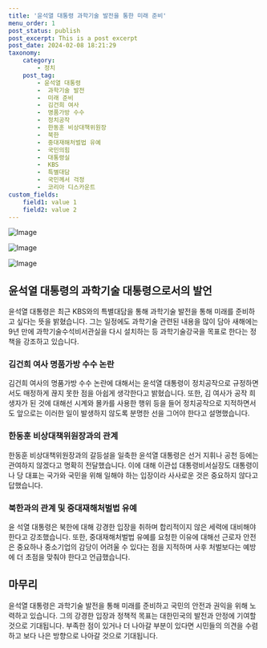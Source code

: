 ```yaml
---
title: '윤석열 대통령 과학기술 발전을 통한 미래 준비'
menu_order: 1
post_status: publish
post_excerpt: This is a post excerpt
post_date: 2024-02-08 18:21:29
taxonomy:
    category:
        - 정치
    post_tag:
        - 윤석열 대통령
        -  과학기술 발전
        -  미래 준비
        -  김건희 여사
        -  명품가방 수수
        -  정치공작
        -  한동훈 비상대책위원장
        -  북한
        -  중대재해처벌법 유예
        -  국민의힘
        -  대통령실
        -  KBS
        -  특별대담
        -  국민께서 걱정
        -  코리아 디스카운트
custom_fields:
    field1: value 1
    field2: value 2
---
```


![Image](https://imgnews.pstatic.net/image/030/2024/02/08/0003179867_001_20240208005401080.jpg?type=w647)

![Image](https://imgnews.pstatic.net/image/030/2024/02/08/0003179867_002_20240208005401167.jpg?type=w647)

![Image](https://imgnews.pstatic.net/image/030/2024/02/08/0003179867_003_20240208005401241.jpg?type=w647)

## 윤석열 대통령의 과학기술 대통령으로서의 발언
윤석열 대통령은 최근 KBS와의 특별대담을 통해 과학기술 발전을 통해 미래를 준비하고 싶다는 뜻을 밝혔습니다. 그는 일정에도 과학기술 관련된 내용을 많이 담아 새해에는 9년 만에 과학기술수석비서관실을 다시 설치하는 등 과학기술강국을 목표로 한다는 정책을 강조하고 있습니다.
### 김건희 여사 명품가방 수수 논란
김건희 여사의 명품가방 수수 논란에 대해서는 윤석열 대통령이 정치공작으로 규정하면서도 매정하게 끊지 못한 점을 아쉽게 생각한다고 밝혔습니다. 또한, 김 여사가 공작 희생자가 된 것에 대해선 시계와 몰카를 사용한 행위 등을 들어 정치공작으로 지적하면서도 앞으로는 이러한 일이 발생하지 않도록 분명한 선을 그어야 한다고 설명했습니다.
### 한동훈 비상대책위원장과의 관계
한동훈 비상대책위원장과의 갈등설을 일축한 윤석열 대통령은 선거 지휘나 공천 등에는 관여하지 않겠다고 명확히 전달했습니다. 이에 대해 이관섭 대통령비서실장도 대통령이나 당 대표는 국가와 국민을 위해 일해야 하는 입장이라 사사로운 것은 중요하지 않다고 답했습니다.
### 북한과의 관계 및 중대재해처벌법 유예
윤 석열 대통령은 북한에 대해 강경한 입장을 취하며 합리적이지 않은 세력에 대비해야 한다고 강조했습니다. 또한, 중대재해처벌법 유예를 요청한 이유에 대해선 근로자 안전은 중요하나 중소기업의 감당이 어려울 수 있다는 점을 지적하며 사후 처벌보다는 예방에 더 초점을 맞춰야 한다고 언급했습니다.
## 마무리
윤석열 대통령은 과학기술 발전을 통해 미래를 준비하고 국민의 안전과 권익을 위해 노력하고 있습니다. 그의 강경한 입장과 정책적 목표는 대한민국의 발전과 안정에 기여할 것으로 기대됩니다. 부족한 점이 있거나 더 나아갈 부분이 있다면 시민들의 의견을 수렴하고 보다 나은 방향으로 나아갈 것으로 기대됩니다.

